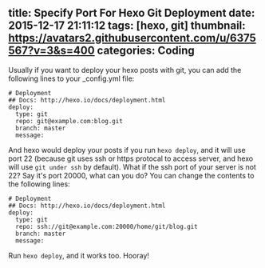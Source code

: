 title: Specify Port For Hexo Git Deployment
date: 2015-12-17 21:11:12
tags: [hexo, git]
thumbnail: https://avatars2.githubusercontent.com/u/6375567?v=3&s=400
categories: Coding
---

Usually if you want to deploy your hexo posts with git, you can add the following lines to your _config.yml file:

```
# Deployment
## Docs: http://hexo.io/docs/deployment.html
deploy:
  type: git
  repo: git@example.com:blog.git
  branch: master
  message:
```

And hexo would deploy your posts if you run `hexo deploy`, and it will use port 22 (because git uses ssh or https protocal to access server, and hexo will use `git under ssh` by default). What if the ssh port of your server is not 22? Say it's port 20000, what can you do? You can change the contents to the following lines:

```
# Deployment
## Docs: http://hexo.io/docs/deployment.html
deploy:
  type: git
  repo: ssh://git@example.com:20000/home/git/blog.git
  branch: master
  message:
```

Run `hexo deploy`, and it works too. Hooray!
